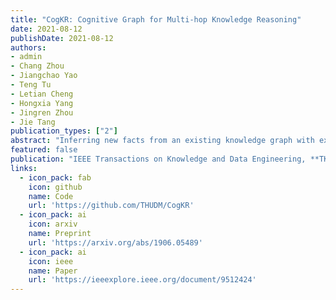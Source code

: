 ```yaml
---
title: "CogKR: Cognitive Graph for Multi-hop Knowledge Reasoning"
date: 2021-08-12
publishDate: 2021-08-12
authors: 
- admin
- Chang Zhou
- Jiangchao Yao
- Teng Tu
- Letian Cheng
- Hongxia Yang
- Jingren Zhou
- Jie Tang
publication_types: ["2"]
abstract: "Inferring new facts from an existing knowledge graph with explainable reasoning processes is an important problem, known as knowledge graph (KG) reasoning. The problem is often formulated as finding the specific path that represents the query relation and connects the query entity and the correct answer. However, due to the limited expressiveness of individual paths, the majority of previous works failed to capture the complex subgraph structure in the graph. We propose CogKR that traverses the knowledge graph to conduct multi-hop reasoning. More specifically, motivated by the dual process theory from cognitive science, our framework is composed of an extension module and a reasoning module. By setting up a cognitive graph through iteratively coordinating the two modules, CogKR can cope with more complex reasoning scenarios in the form of subgraphs instead of individual paths. Experiments on three knowledge graph reasoning benchmarks demonstrate that CogKR achieves significant improvements in accuracy compared with previous methods while providing the explainable capacity. Moreover, we evaluate CogKR on the challenging one-shot link prediction task, exhibiting the superiority of the framework on accuracy and scalability compared to the state-of-the-art approaches."
featured: false
publication: "IEEE Transactions on Knowledge and Data Engineering, **TKDE**"
links:
  - icon_pack: fab
    icon: github
    name: Code
    url: 'https://github.com/THUDM/CogKR'
  - icon_pack: ai
    icon: arxiv
    name: Preprint
    url: 'https://arxiv.org/abs/1906.05489'
  - icon_pack: ai
    icon: ieee
    name: Paper
    url: 'https://ieeexplore.ieee.org/document/9512424'
---
```


